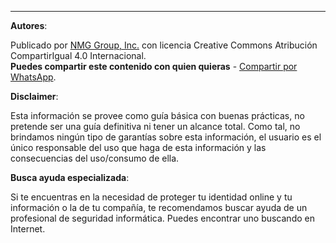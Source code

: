 ---------------------

**Autores**:

Publicado por [NMG Group, Inc.](https://nmg.systems) con licencia Creative Commons Atribución CompartirIgual 4.0 Internacional. <br />**Puedes compartir este contenido con quien quieras** - [Compartir por WhatsApp](https://api.whatsapp.com/send?text=https%3A%2F%2Fciberseguridadparahumanos.org%2F).

**Disclaimer**:

Esta información se provee como guía básica con buenas prácticas, no pretende ser una guía definitiva ni tener un alcance total. Como tal, no brindamos ningún tipo de garantías sobre esta información, el usuario es el único responsable del uso que haga de esta información y las consecuencias del uso/consumo de ella.


**Busca ayuda especializada**:

Si te encuentras en la necesidad de proteger tu identidad online y tu información o la de tu compañía, te recomendamos buscar ayuda de un profesional de seguridad informática. Puedes encontrar uno buscando en Internet.

